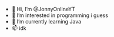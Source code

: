 - 👋 Hi, I’m @JonnyOnlineYT
- 👀 I’m interested in programming i guess
- 🌱 I’m currently learning Java
- 📫 idk

<!---
JonnyOnlineYT/JonnyOnlineYT is a ✨ special ✨ repository because its `README.md` (this file) appears on your GitHub profile.
You can click the Preview link to take a look at your changes.
--->
